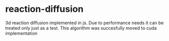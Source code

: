 # reaction-diffusion
3d reaction diffusion implemented in js. Due to performance needs it can be treated only just as a test. This algorithm was succesfully moved to cuda implementation

